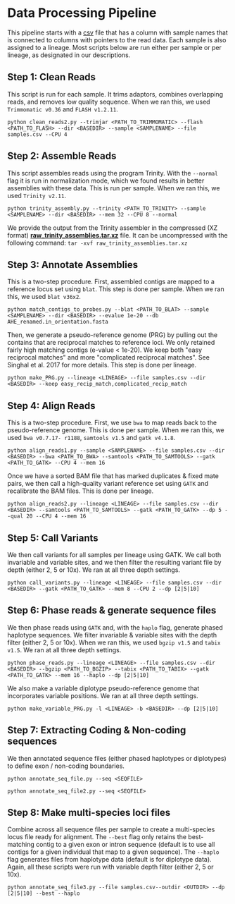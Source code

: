 # Data Processing Pipeline

This pipeline starts with a [csv](/samples.csv) file that has a column with sample names that is connected to columns with pointers to the read data. Each sample is also assigned to a lineage. Most scripts below are run either per sample or per lineage, as designated in our descriptions.

## Step 1: Clean Reads
This script is run for each sample. It trims adaptors, combines overlapping reads, and removes low quality sequence. When we ran this, we used `Trimmomatic v0.36` and `FLASH v1.2.11`. 

`python clean_reads2.py --trimjar <PATH_TO_TRIMMOMATIC> --flash <PATH_TO_FLASH> --dir <BASEDIR> --sample <SAMPLENAME> --file samples.csv --CPU 4`

## Step 2: Assemble Reads
This script assembles reads using the program Trinity. With the `--normal` flag it is run in normalization mode, which we found results in better assemblies with these data. This is run per sample. When we ran this, we used `Trinity v2.11`.

`python trinity_assembly.py --trinity <PATH_TO_TRINITY> --sample <SAMPLENAME> --dir <BASEDIR> --mem 32 --CPU 8 --normal`

We provide the output from the Trinity assembler in the compressed (XZ format) [**raw_trinity_assemblies.tar.xz**](/raw_trinity_assemblies.tar.xz) file. It can be uncompressed with the following command:
`tar -xvf raw_trinity_assemblies.tar.xz`

## Step 3: Annotate Assemblies
This is a two-step procedure. First, assembled contigs are mapped to a reference locus set using `blat`. This step is done per sample. When we ran this, we used `blat v36x2`. 

`python match_contigs_to_probes.py --blat <PATH_TO_BLAT> --sample <SAMPLENAME> --dir <BASEDIR> --evalue 1e-20 --db AHE_renamed.in_orientation.fasta`

Then, we generate a pseudo-reference genome (PRG) by pulling out the contains that are reciprocal matches to reference loci. We only retained fairly high matching contigs (e-value < 1e-20). We keep both "easy reciprocal matches" and more "complicated reciprocal matches". See Singhal et al. 2017 for more details. This step is done per lineage. 

`python make_PRG.py --lineage <LINEAGE> --file samples.csv --dir <BASEDIR> --keep easy_recip_match,complicated_recip_match`

## Step 4: Align Reads
This is a two-step procedure. First, we use `bwa` to map reads back to the pseudo-reference genome. This is done per sample. When we ran this, we used `bwa v0.7.17- r1188`, `samtools v1.5` and `gatk v4.1.8`. 

`python align_reads1.py --sample <SAMPLENAME> --file samples.csv --dir <BASEDIR> --bwa <PATH_TO_BWA> --samtools <PATH_TO_SAMTOOLS> --gatk <PATH_TO_GATK> --CPU 4 --mem 16`

Once we have a sorted BAM file that has marked duplicates & fixed mate pairs, we then call a high-quality variant reference set using `GATK` and recalibrate the BAM files.  This is done per lineage.

`python align_reads2.py --lineage <LINEAGE> --file samples.csv --dir <BASEDIR> --samtools <PATH_TO_SAMTOOLS> --gatk <PATH_TO_GATK> --dp 5 --qual 20 --CPU 4 --mem 16`

## Step 5: Call Variants
We then call variants for all samples per lineage using GATK. We call both invariable and variable sites, and we then filter the resulting variant file by depth (either 2, 5 or 10x). We ran at all three depth settings.

`python call_variants.py --lineage <LINEAGE> --file samples.csv --dir <BASEDIR> --gatk <PATH_TO_GATK> --mem 8 --CPU 2 --dp [2|5|10]`

## Step 6: Phase reads & generate sequence files
We then phase reads using `GATK` and, with the `haplo` flag, generate phased haplotype sequences. We filter invariable & variable sites with the depth filter (either 2, 5 or 10x). When we ran this, we used `bgzip v1.5` and `tabix v1.5`. We ran at all three depth settings.

`python phase_reads.py --lineage <LINEAGE> --file samples.csv --dir <BASEDIR> --bgzip <PATH_TO_BGZIP> --tabix <PATH_TO_TABIX> --gatk <PATH_TO_GATK> --mem 16 --haplo --dp [2|5|10]`

We also make a variable diplotype pseudo-reference genome that incorporates variable positions. We ran at all three depth settings.

`python make_variable_PRG.py -l <LINEAGE> -b <BASEDIR> --dp [2|5|10]`

## Step 7: Extracting Coding & Non-coding sequences
We then annotated sequence files (either phased haplotypes or diplotypes) to define exon / non-coding boundaries. 

`python annotate_seq_file.py --seq <SEQFILE>`

`python annotate_seq_file2.py --seq <SEQFILE>`

## Step 8: Make multi-species loci files
Combine across all sequence files per sample to create a multi-species locus file ready for alignment. The `--best` flag only retains the best-matching contig to a given exon or intron sequence (default is to use all contigs for a given individual that map to a given sequence). The `--haplo` flag generates files from haplotype data (default is for diplotype data). Again, all these scripts were run with variable depth filter (either 2, 5 or 10x).

`python annotate_seq_file3.py --file samples.csv--outdir <OUTDIR> --dp [2|5|10] --best --haplo`